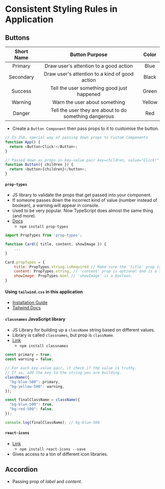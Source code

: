 # Consistent Styling Rules in Application

## Buttons

| Short Name |                     Button Purpose                     | Color  |
| :--------: | :----------------------------------------------------: | :----: |
|  Primary   |         Draw user's attention to a good action         |  Blue  |
| Secondary  |     Draw user's attention to a kind of good action     | Black  |
|  Success   |       Tell the user something good just happened       | Green  |
|  Warning   |             Warn the user about something              | Yellow |
|   Danger   | Tell the user they are about to do something dangerous |  Red   |

- Create a `Button Component` then pass props to it to customise the button.

```js
// In JSX, special way of passing down props to Custom Components
function App() {
  return <Button>Click!</Button>;
}

// Passed down as props in key-value pair key=children, value="Click!"
function Button({ children }) {
  return <button>{children}</button>;
}
```

#### `prop-types`

- JS library to validate the props that get passed into your component.
- If someone passes down the incorrect kind of value (number instead of boolean), a warning will appear in console.
- Used to be very popular. Now TypeScript does almost the same thing (and more).
- [Docs](npmjs.com/package/prop-types)
  - `npm install prop-types`

```js
import PropTypes from 'prop-types';

function Card({ title, content, showImage }) {
    ...
}

Card.propTypes = {
    title: PropTypes.string.isRequired // Make sure the 'title' prop is provided and is a string.
    content: PropTypes.string, // 'content' prop is optional and is a string.
    showImage: PropTypes.bool // 'showImage' is a boolean.
}
```

#### Using `tailwind.css` in this application

- [Installation Guide](https://tailwindcss.com/docs/guides/create-react-app)
- [Tailwind Docs](https://tailwindcss.com/docs/)

#### `classnames` JavaScript library

- JS Library for building up a `className` string based on different values.
- Library is called `classnames`, but prop is `className`.
- [Link](npmjs.com/package/classnames)
  - `npm install classnames`

```js
const primary = true;
const warning = false;

// For each key-value pair, it check if the value is truthy.
// If so, add the key to the string you are building.
className({
  "bg-blue-500": primary,
  "bg-yellow-500": warning,
});

const finalClassName = className({
  "bg-blue-500": true,
  "bg-red-500": false,
});

console.log(finalClassName); // bg-blue-500
```

#### `react-icons`

- [Link](react-icons.github.io/react-icons)
  - `npm install react-icons --save`
- Gives access to a ton of different icon libraries.

## Accordion

- Passing prop of *label* and *content*.